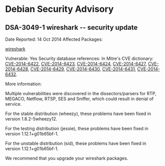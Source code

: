 
Debian Security Advisory
========================


DSA-3049-1 wireshark -- security update
---------------------------------------



Date Reported:
14 Oct 2014
Affected Packages:

[wireshark](https://packages.debian.org/src:wireshark)

Vulnerable:
Yes
Security database references:
In Mitre's CVE dictionary: [CVE-2014-6422](https://security-tracker.debian.org/tracker/CVE-2014-6422), [CVE-2014-6423](https://security-tracker.debian.org/tracker/CVE-2014-6423), [CVE-2014-6424](https://security-tracker.debian.org/tracker/CVE-2014-6424), [CVE-2014-6427](https://security-tracker.debian.org/tracker/CVE-2014-6427), [CVE-2014-6428](https://security-tracker.debian.org/tracker/CVE-2014-6428), [CVE-2014-6429](https://security-tracker.debian.org/tracker/CVE-2014-6429), [CVE-2014-6430](https://security-tracker.debian.org/tracker/CVE-2014-6430), [CVE-2014-6431](https://security-tracker.debian.org/tracker/CVE-2014-6431), [CVE-2014-6432](https://security-tracker.debian.org/tracker/CVE-2014-6432).  

More information:

Multiple vulnerabilities were discovered in the dissectors/parsers for
RTP, MEGACO, Netflow, RTSP, SES and Sniffer, which could result in denial
of service.


For the stable distribution (wheezy), these problems have been fixed in
version 1.8.2-5wheezy12.


For the testing distribution (jessie), these problems have been fixed in
version 1.12.1+g01b65bf-1.


For the unstable distribution (sid), these problems have been fixed in
version 1.12.1+g01b65bf-1.


We recommend that you upgrade your wireshark packages.





